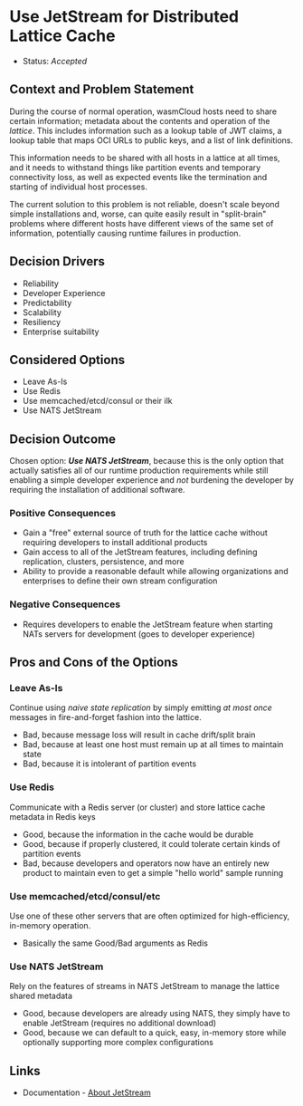 # Use JetStream for Distributed Lattice Cache

* Status: _Accepted_

## Context and Problem Statement

During the course of normal operation, wasmCloud hosts need to share certain information; metadata about the contents and operation of the _lattice_. This includes information such as a lookup table of JWT claims, a lookup table that maps OCI URLs to public keys, and a list of link definitions.

This information needs to be shared with all hosts in a lattice at all times, and it needs to withstand things like partition events and temporary connectivity loss, as well as expected events like the termination and starting of individual host processes.

The current solution to this problem is not reliable, doesn't scale beyond simple installations and, worse, can quite easily result in "split-brain" problems where different hosts have different views of the same set of information, potentially causing runtime failures in production.

## Decision Drivers 

* Reliability
* Developer Experience
* Predictability
* Scalability
* Resiliency
* Enterprise suitability

## Considered Options

* Leave As-Is
* Use Redis
* Use memcached/etcd/consul or their ilk
* Use NATS JetStream

## Decision Outcome

Chosen option: _**Use NATS JetStream**_, because this is the only option that actually satisfies all of our runtime production requirements while still enabling a simple developer experience and _not_ burdening the developer by requiring the installation of additional software.

### Positive Consequences 

* Gain a "free" external source of truth for the lattice cache without requiring developers to install additional products
* Gain access to all of the JetStream features, including defining replication, clusters, persistence, and more
* Ability to provide a reasonable default while allowing organizations and enterprises to define their own stream configuration

### Negative Consequences

* Requires developers to enable the JetStream feature when starting NATs servers for development (goes to developer experience)

## Pros and Cons of the Options

### Leave As-Is

Continue using _naive state replication_ by simply emitting _at most once_ messages in fire-and-forget fashion into the lattice.

* Bad, because message loss will result in cache drift/split brain
* Bad, because at least one host must remain up at all times to maintain state
* Bad, because it is intolerant of partition events

### Use Redis

Communicate with a Redis server (or cluster) and store lattice cache metadata in Redis keys

* Good, because the information in the cache would be durable
* Good, because if properly clustered, it could tolerate certain kinds of partition events
* Bad, because developers and operators now have an entirely new product to maintain even to get a simple "hello world" sample running


### Use memcached/etcd/consul/etc

Use one of these other servers that are often optimized for high-efficiency, in-memory operation.

* Basically the same Good/Bad arguments as Redis

### Use NATS JetStream

Rely on the features of streams in NATS JetStream to manage the lattice shared metadata

* Good, because developers are already using NATS, they simply have to enable JetStream (requires no additional download)
* Good, because we can default to a quick, easy, in-memory store while optionally supporting more complex configurations

## Links 

* Documentation - [About JetStream](https://docs.nats.io/jetstream/jetstream)


